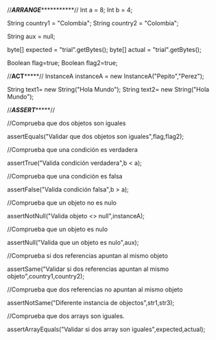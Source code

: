 //***********************************ARRANGE**********************************************// 
Int a = 8;
Int b = 4;

String country1 = "Colombia";
String country2 = "Colombia";

String aux = null;

byte[] expected = "trial".getBytes(); 
byte[] actual = "trial".getBytes(); 

Boolean flag=true;
Boolean flag2=true;

//****************************************ACT*********************************************// 
InstanceA instanceA = new InstanceA("Pepito","Perez");

String text1= new String("Hola Mundo");
String text2= new String("Hola Mundo");

//***************************************ASSERT********************************************// 


//Comprueba que dos objetos son iguales

assertEquals("Validar que dos objetos son iguales",flag,flag2);

//Comprueba que una condición es verdadera
 
assertTrue("Valida condición verdadera",b < a);

//Comprueba que una condición es falsa

assertFalse("Valida condición falsa",b > a);

//Comprueba que un objeto no es nulo

assertNotNull("Valida objeto <> null",instanceA);

//Comprueba que un objeto es nulo

assertNull("Valida que un objeto es nulo",aux);

//Comprueba si dos referencias apuntan al mismo objeto

assertSame("Validar si dos referencias apuntan al mismo objeto",country1,country2);

//Comprueba que dos referencias no apuntan al mismo objeto

assertNotSame("Diferente instancia de objectos",str1,str3);

//Comprueba que dos arrays son iguales.

assertArrayEquals("Validar si dos array son iguales",expected,actual);
